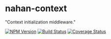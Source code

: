 # nahan-context

"Context initialization middleware."

[![NPM Version][npm-image]][npm-url]
[![Build Status][travis-ci-image]][travis-ci-url]
[![Coverage Status][coveralls-image]][coveralls-url]

[npm-image]: https://img.shields.io/npm/v/nahan-context.svg
[npm-url]: https://www.npmjs.com/package/nahan-context
[travis-ci-image]: https://travis-ci.org/nahanjs/nahan-context.svg?branch=master
[travis-ci-url]: https://travis-ci.org/nahanjs/nahan-context
[coveralls-image]: https://coveralls.io/repos/github/nahanjs/nahan-context/badge.svg?branch=master
[coveralls-url]: https://coveralls.io/github/nahanjs/nahan-context?branch=master
